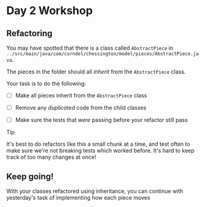 # Day 2 Workshop

## Refactoring

You may have spotted that there is a class called `AbstractPiece` in
`../src/main/java/com/corndel/chessington/model/pieces/AbstractPiece.java`.

The pieces in the folder should all _inherit_ from the `AbstractPiece` class.

Your task is to do the following:

- [ ] Make all pieces inherit from the `AbstractPiece` class

- [ ] Remove any _duplicated_ code from the child classes

- [ ] Make sure the tests that _were_ passing before your refactor still pass

> [!TIP]
>
> It's best to do refactors like this a small chunk at a time, and test often to
> make sure we're not breaking tests which worked before. It's hard to keep
> track of too many changes at once!

## Keep going!

With your classes refactored using inheritance, you can continue with
yesterday's task of implementing how each piece moves
